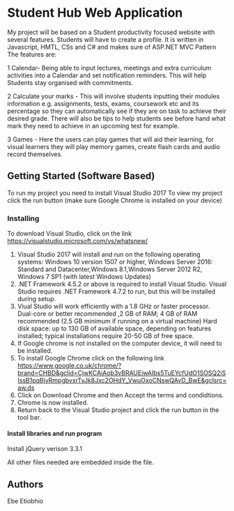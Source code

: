 # Student Hub Web Application
My project will be based on a Student productivity focused website with several features. 
Students will have to create a profile.
It is written in Javascript, HMTL, CSs and C# and makes sure of ASP.NET MVC Pattern
The features are:

1 Calendar- Being able to input lectures, meetings and extra curriculum activities into a Calendar and set notification reminders. This will help Students stay organised with commitments.


2 Calculate your marks - This will involve students inputting their modules information e.g. assignments, tests, exams, coursework etc and its percentage so they can automatically see if they are on task to achieve their desired grade. There will also be tips to help students see before hand what mark they need to achieve in an upcoming test for example.

3 Games - Here the users can play games that will aid their learning, for visual learners they will play memory games, create flash cards and audio record themselves.

## Getting Started (Software Based)
To run my project you need to install Visual Studio 2017
To view my project click the run button (make sure Google Chrome is installed on your device)

### Installing
 To download Visual Studio, click on the link https://visualstudio.microsoft.com/vs/whatsnew/
1) Visual Studio 2017 will install and run on the following operating systems:
   Windows 10 version 1507 or higher, Windows Server 2016: Standard and Datacenter,Windows 8.1,Windows Server 2012 R2, Windows 7 SP1 (with latest Windows Updates)
2) .NET Framework 4.5.2 or above is required to install Visual Studio. Visual Studio requires .NET Framework 4.7.2 to run, but this will be installed during setup.
3) Viual Studio will work efficiently with a 1.8 GHz or faster processor. Dual-core or better recommended ,2 GB of RAM; 4 GB of RAM recommended (2.5 GB minimum if running on a virtual machine)
   Hard disk space: up to 130 GB of available space, depending on features installed; typical installations require 20-50 GB of free space.
11) If Google chrome is not installed on the computer device, it will need to be installed.
12) To install Google Chrome click on the following link https://www.google.co.uk/chrome/?brand=CHBD&gclid=CjwKCAiAob3vBRAUEiwAIbs5TuEYcfUdO1SOSQ2iSIssB1pqBjvRmpgbvxrTvJk8Jxc2OHdY_VwuOxoCNswQAvD_BwE&gclsrc=aw.ds
13) Click on Download Chrome and then Accept the terms and condidtions. 
14) Chrome is now installed. 
15) Return back to the Visual Studio project and click the run button in the tool bar.


#### Install libraries and run program

Install jQuery verison 3.3.1

All other files needed are embedded inside the file.



## Authors
Ebe Etiobhio


